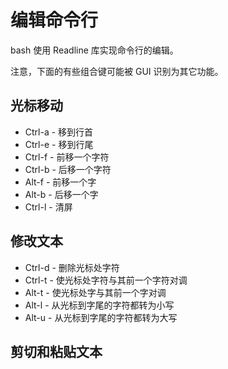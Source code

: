 # 编辑命令行

bash 使用 Readline 库实现命令行的编辑。

注意，下面的有些组合键可能被 GUI 识别为其它功能。

## 光标移动

- Ctrl-a - 移到行首
- Ctrl-e - 移到行尾
- Ctrl-f - 前移一个字符
- Ctrl-b - 后移一个字符
- Alt-f - 前移一个字
- Alt-b - 后移一个字
- Ctrl-l - 清屏


## 修改文本

- Ctrl-d - 删除光标处字符
- Ctrl-t - 使光标处字符与其前一个字符对调
- Alt-t - 使光标处字与其前一个字对调
- Alt-l - 从光标到字尾的字符都转为小写
- Alt-u - 从光标到字尾的字符都转为大写


## 剪切和粘贴文本

